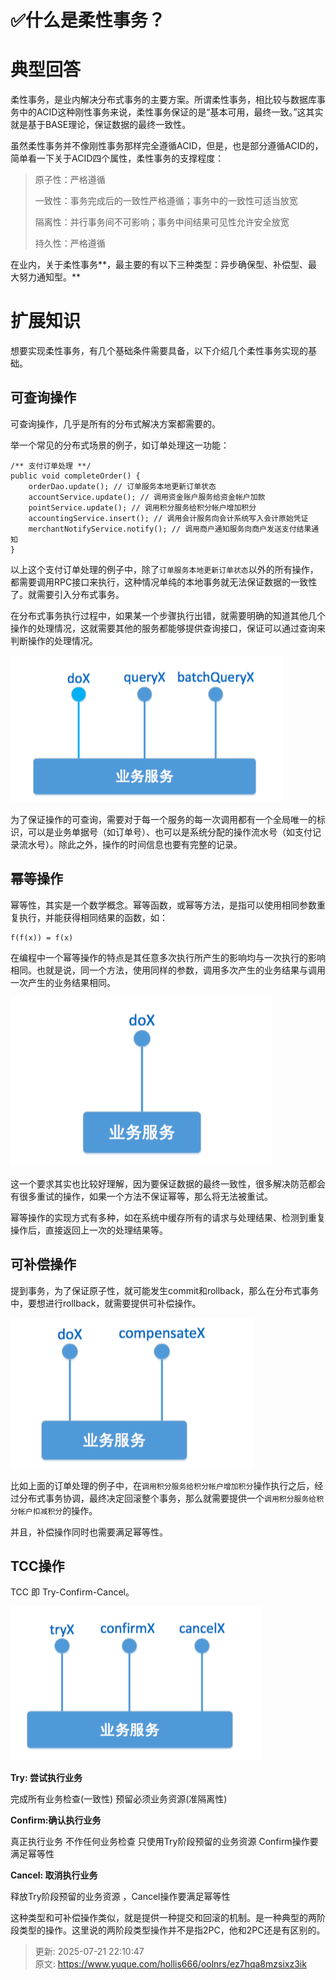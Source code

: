 # ✅什么是柔性事务？

# 典型回答


柔性事务，是业内解决分布式事务的主要方案。所谓柔性事务，相比较与数据库事务中的ACID这种刚性事务来说，柔性事务保证的是“基本可用，最终一致。”这其实就是基于BASE理论，保证数据的最终一致性。



虽然柔性事务并不像刚性事务那样完全遵循ACID，但是，也是部分遵循ACID的，简单看一下关于ACID四个属性，柔性事务的支撑程度：



> 原子性：严格遵循
>
>  
>
> 一致性：事务完成后的一致性严格遵循；事务中的一致性可适当放宽
>
>  
>
> 隔离性：并行事务间不可影响；事务中间结果可见性允许安全放宽
>
>  
>
> 持久性：严格遵循
>



在业内，关于柔性事务**，最主要的有以下三种类型：异步确保型、补偿型、最大努力通知型。**



# 扩展知识


想要实现柔性事务，有几个基础条件需要具备，以下介绍几个柔性事务实现的基础。

## 可查询操作


可查询操作，几乎是所有的分布式解决方案都需要的。



举一个常见的分布式场景的例子，如订单处理这一功能：



 

```plain
/** 支付订单处理 **/
public void completeOrder() {
    orderDao.update(); // 订单服务本地更新订单状态
    accountService.update(); // 调用资金账户服务给资金帐户加款
    pointService.update(); // 调用积分服务给积分帐户增加积分
    accountingService.insert(); // 调用会计服务向会计系统写入会计原始凭证
    merchantNotifyService.notify(); // 调用商户通知服务向商户发送支付结果通知
}
```

    

以上这个支付订单处理的例子中，除了`订单服务本地更新订单状态`以外的所有操作，都需要调用RPC接口来执行，这种情况单纯的本地事务就无法保证数据的一致性了。就需要引入分布式事务。



在分布式事务执行过程中，如果某一个步骤执行出错，就需要明确的知道其他几个操作的处理情况，这就需要其他的服务都能够提供查询接口，保证可以通过查询来判断操作的处理情况。



![1676785247749-a617e323-d682-4086-a8de-d8a70ef7a7f6.png](./img/A5gigNuPZdB5bI6B/1676785247749-a617e323-d682-4086-a8de-d8a70ef7a7f6-168616.png)



为了保证操作的可查询，需要对于每一个服务的每一次调用都有一个全局唯一的标识，可以是业务单据号（如订单号）、也可以是系统分配的操作流水号（如支付记录流水号）。除此之外，操作的时间信息也要有完整的记录。



## 幂等操作


幂等性，其实是一个数学概念。幂等函数，或幂等方法，是指可以使用相同参数重复执行，并能获得相同结果的函数，如：



    f(f(x)) = f(x)

    



在编程中一个幂等操作的特点是其任意多次执行所产生的影响均与一次执行的影响相同。也就是说，同一个方法，使用同样的参数，调用多次产生的业务结果与调用一次产生的业务结果相同。



![1676785273318-04757d3e-a013-456e-adf0-865bd75e2e1b.png](./img/A5gigNuPZdB5bI6B/1676785273318-04757d3e-a013-456e-adf0-865bd75e2e1b-617595.png)



这一个要求其实也比较好理解，因为要保证数据的最终一致性，很多解决防范都会有很多重试的操作，如果一个方法不保证幂等，那么将无法被重试。



幂等操作的实现方式有多种，如在系统中缓存所有的请求与处理结果、检测到重复操作后，直接返回上一次的处理结果等。



## 可补偿操作


提到事务，为了保证原子性，就可能发生commit和rollback，那么在分布式事务中，要想进行rollback，就需要提供可补偿操作。



![1676785294019-870c530a-8c74-480e-9d59-517e0d0b29d0.png](./img/A5gigNuPZdB5bI6B/1676785294019-870c530a-8c74-480e-9d59-517e0d0b29d0-795079.png)



比如上面的订单处理的例子中，在`调用积分服务给积分帐户增加积分`操作执行之后，经过分布式事务协调，最终决定回滚整个事务，那么就需要提供一个`调用积分服务给积分帐户扣减积分`的操作。



并且，补偿操作同时也需要满足幂等性。



## TCC操作


TCC 即 Try-Confirm-Cancel。



![1676785315031-87e9c3e1-c3db-4409-bade-85f42dbc2048.png](./img/A5gigNuPZdB5bI6B/1676785315031-87e9c3e1-c3db-4409-bade-85f42dbc2048-403215.png)



**Try: 尝试执行业务**



完成所有业务检查(一致性) 预留必须业务资源(准隔离性)



**Confirm:确认执行业务**



真正执行业务 不作任何业务检查 只使用Try阶段预留的业务资源 Confirm操作要满足幂等性



**Cancel: 取消执行业务**



释放Try阶段预留的业务资源 ，Cancel操作要满足幂等性



这种类型和可补偿操作类似，就是提供一种提交和回滚的机制。是一种典型的两阶段类型的操作。这里说的两阶段类型操作并不是指2PC，他和2PC还是有区别的。





> 更新: 2025-07-21 22:10:47  
> 原文: <https://www.yuque.com/hollis666/oolnrs/ez7hqa8mzsixz3ik>